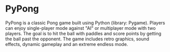 # PyPong
PyPong is a classic Pong game built using Python (library: Pygame). Players can enjoy single-player mode against "AI" or multiplayer mode with two players. The goal is to hit the ball with paddles and score points by getting the ball past the opponent. The game includes retro graphics, sound effects, dynamic gameplay and an extreme endless mode.
